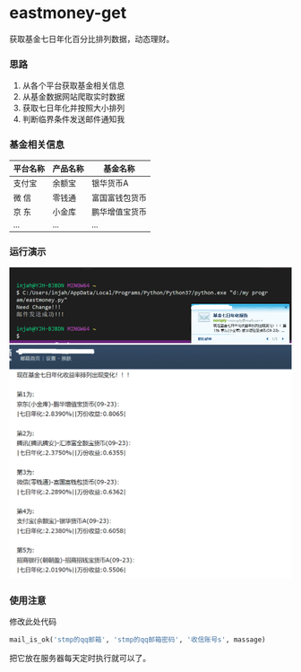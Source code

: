 # eastmoney-get
获取基金七日年化百分比排列数据，动态理财。

### 思路
1. 从各个平台获取基金相关信息
2. 从基金数据网站爬取实时数据
3. 获取七日年化并按照大小排列
4. 判断临界条件发送邮件通知我

### 基金相关信息
|平台名称|产品名称|基金名称|
|-------|--------|-------|
|支付宝|余额宝|银华货币A|
|微  信|零钱通|富国富钱包货币|
|京  东|小金库|鹏华增值宝货币|
|...   | ... |...|

### 运行演示
![](./25.1.png)
![](./25.2.png)

### 使用注意
修改此处代码
~~~python
mail_is_ok('stmp的qq邮箱', 'stmp的qq邮箱密码', '收信账号s', massage)
~~~
把它放在服务器每天定时执行就可以了。
